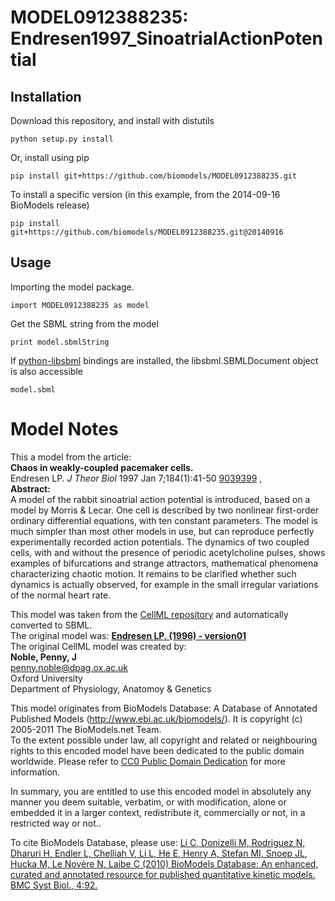# MODEL0912388235: Endresen1997_SinoatrialActionPotential

## Installation

Download this repository, and install with distutils

`python setup.py install`

Or, install using pip

`pip install git+https://github.com/biomodels/MODEL0912388235.git`

To install a specific version (in this example, from the 2014-09-16 BioModels release)

`pip install git+https://github.com/biomodels/MODEL0912388235.git@20140916`

## Usage

Importing the model package.

`import MODEL0912388235 as model`

Get the SBML string from the model

`print model.sbmlString`

If [python-libsbml](https://pypi.python.org/pypi/python-libsbml) bindings are
installed, the libsbml.SBMLDocument object is also accessible

`model.sbml`


# Model Notes


This a model from the article:  
**Chaos in weakly-coupled pacemaker cells.**   
Endresen LP. _J Theor Biol_ 1997 Jan 7;184(1):41-50
[9039399](http://www.ncbi.nlm.nih.gov/pubmed/9039399) ,  
**Abstract:**   
A model of the rabbit sinoatrial action potential is introduced, based on a
model by Morris & Lecar. One cell is described by two nonlinear first-order
ordinary differential equations, with ten constant parameters. The model is
much simpler than most other models in use, but can reproduce perfectly
experimentally recorded action potentials. The dynamics of two coupled cells,
with and without the presence of periodic acetylcholine pulses, shows examples
of bifurcations and strange attractors, mathematical phenomena characterizing
chaotic motion. It remains to be clarified whether such dynamics is actually
observed, for example in the small irregular variations of the normal heart
rate.

This model was taken from the [CellML
repository](http://www.cellml.org/models) and automatically converted to SBML.  
The original model was: [ **Endresen LP. (1996) - version01**
](http://www.cellml.org/models/endresen_1996_version01)  
The original CellML model was created by:  
**Noble, Penny, J**   
penny.noble@dpag.ox.ac.uk  
Oxford University  
Department of Physiology, Anatomoy & Genetics  

This model originates from BioModels Database: A Database of Annotated
Published Models (http://www.ebi.ac.uk/biomodels/). It is copyright (c)
2005-2011 The BioModels.net Team.  
To the extent possible under law, all copyright and related or neighbouring
rights to this encoded model have been dedicated to the public domain
worldwide. Please refer to [CC0 Public Domain
Dedication](http://creativecommons.org/publicdomain/zero/1.0/) for more
information.

In summary, you are entitled to use this encoded model in absolutely any
manner you deem suitable, verbatim, or with modification, alone or embedded it
in a larger context, redistribute it, commercially or not, in a restricted way
or not..  
  
To cite BioModels Database, please use: [Li C, Donizelli M, Rodriguez N,
Dharuri H, Endler L, Chelliah V, Li L, He E, Henry A, Stefan MI, Snoep JL,
Hucka M, Le Novère N, Laibe C (2010) BioModels Database: An enhanced, curated
and annotated resource for published quantitative kinetic models. BMC Syst
Biol., 4:92.](http://www.ncbi.nlm.nih.gov/pubmed/20587024)


